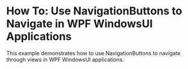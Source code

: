 # How To: Use NavigationButtons to Navigate in WPF WindowsUI Applications


<p>This example demonstrates how to use NavigationButtons to navigate through views in WPF WindowsUI applications.</p>

<br/>



